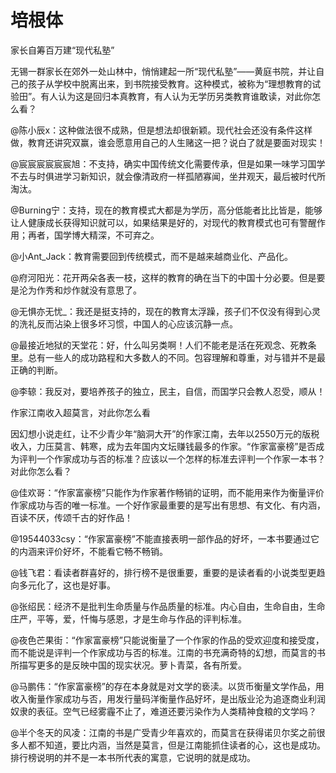 # 培根体

家长自筹百万建“现代私塾” 

无锡一群家长在郊外一处山林中，悄悄建起一所“现代私塾”——黄庭书院，并让自己的孩子从学校中脱离出来，到书院接受教育。这种模式，被称为“理想教育的试验田”。有人认为这是回归本真教育，有人认为无学历另类教育谁敢读，对此你怎么看？ 

@陈小辰x：这种做法很不成熟，但是想法却很新颖。现代社会还没有条件这样做，教育还讲究双赢，谁会愿意用自己的人生赌这一把？说白了就是要面对现实！ 

@宸宸宸宸宸宸旭：不支持，确实中国传统文化需要传承，但是如果一味学习国学不去与时俱进学习新知识，就会像清政府一样孤陋寡闻，坐井观天，最后被时代所淘汰。 

@Burning宁：支持，现在的教育模式大都是为学历，高分低能者比比皆是，能够让人健康成长获得知识就可以，如果结果是好的，对现代的教育模式也可有警醒作用；再者，国学博大精深，不可弃之。 

@小Ant_Jack：教育需要回到传统模式，而不是越来越商业化、产品化。 

@府河阳光：花开两朵各表一枝，这样的教育的确在当下的中国十分必要。但是要是沦为作秀和炒作就没有意思了。 

@无惧亦无忧_：我还是挺支持的，现在的教育太浮躁，孩子们不仅没有得到心灵的洗礼反而沾染上很多坏习惯，中国人的心应该沉静一点。 

@最接近地狱的天堂花：好，什么叫另类啊！人们不能老是活在死观念、死教条里。总有一些人的成功路程和大多数人的不同。包容理解和尊重，对与错并不是最正确的判断。 

@李辌：我反对，要培养孩子的独立，民主，自信，而国学只会教人忍受，顺从！ 

作家江南收入超莫言，对此你怎么看 

因幻想小说走红，让不少青少年“脑洞大开”的作家江南，去年以2550万元的版税收入，力压莫言、韩寒，成为去年国内文坛赚钱最多的作家。“作家富豪榜”是否成为评判一个作家成功与否的标准？应该以一个怎样的标准去评判一个作家一本书？对此你怎么看？ 

@佳欢哥：“作家富豪榜”只能作为作家著作畅销的证明，而不能用来作为衡量评价作家成功与否的唯一标准。一个好作家最重要的是写出有思想、有文化、有内涵，百读不厌，传颂千古的好作品！ 

@19544033csy：“作家富豪榜”不能直接表明一部作品的好坏，一本书要通过它的内涵来评价好坏，不能看它畅不畅销。 

@钱飞君：看读者群喜好的，排行榜不是很重要，重要的是读者看的小说类型更趋向多元化了，这也是好事。 

@张绍民：经济不是批判生命质量与作品质量的标准。内心自由，生命自由，生命庄严，平等，爱，忏悔与感恩，才是生命与作品的评判标准。 

@夜色芒果街：“作家富豪榜”只能说衡量了一个作家的作品的受欢迎度和接受度，而不能说是评判一个作家成功与否的标准。江南的书充满奇特的幻想，而莫言的书所描写更多的是反映中国的现实状况。萝卜青菜，各有所爱。 

@马鹏伟：“作家富豪榜”的存在本身就是对文学的亵渎。以货币衡量文学作品，用收入衡量作家成功与否，用发行量码洋衡量作品好坏，是出版业沦为追逐商业利润奴隶的表征。空气已经雾霾不止了，难道还要污染作为人类精神食粮的文学吗？ 

@半个冬天的风凌：江南的书是广受青少年喜欢的，而莫言在获得诺贝尔奖之前很多人都不知道，要比内涵，当然是莫言，但是江南能抓住读者的心，这也是成功。排行榜说明的并不是一本书所代表的寓意，它说明的就是成功。